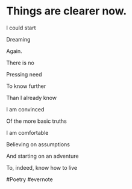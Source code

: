 # Things are clearer now.

I could start

Dreaming

Again.

There is no

Pressing need

To know further

Than I already know

I am convinced

Of the more basic truths

I am comfortable

Believing on assumptions

And starting on an adventure

To, indeed, know how to live

\#Poetry #evernote

